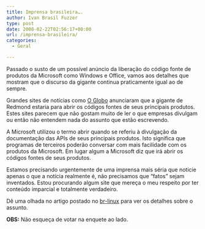 ```yaml
---
title: Imprensa brasileira….
author: Ivan Brasil Fuzzer
type: post
date: 2008-02-22T02:56:17+00:00
url: /imprensa-brasileira/
categories:
  - Geral

---
```

Passado o susto de um possível anúncio da liberação do código fonte de produtos da Microsoft como Windows e Office, vamos aos detalhes que mostram que o discurso da gigante continua praticamente igual ao de sempre.

Grandes sites de notícias como [O Globo][1] anunciaram que a gigante de Redmond estaria para abrir os códigos fontes de seus principais produtos. Estes sites parecem que não gostam muito de ler o que empresas divulgam ou então não entendem nada do assunto que estão escrevendo.

A Microsoft utilizou o termo abrir quando se referiu à divulgação da documentação das APIs de seus principais produtos. Isto significa que programas de terceiros poderão conversar com mais facilidade com os produtos da Microsoft. Em lugar algum a Microsoft diz que irá abrir os códigos fontes de seus produtos.

Estamos precisando urgentemente de uma imprensa mais séria que noticie apenas o que a notícia realmente é, não precisamos que &#8220;fatos&#8221; sejam inventados. Estou procurando algum site que mereça o meu respeito por ter conteúdo imparcial e totalmente verdadeiro.

Dê uma olhada no artigo postado no [br-linux][2] para ver os detalhes sobre o assunto.

**OBS:** Não esqueça de votar na enquete ao lado.

 [1]: http://oglobo.globo.com/tecnologia/mat/2008/02/21/microsoft_abre_codigo-fonte_do_windows-425759323.asp
 [2]: http://br-linux.org/2008/microsoft-muda-discurso-e-anuncia-acesso-a-informacoes-de-interoperabilidade-do-windows-ms-office-e-outros-produtos/